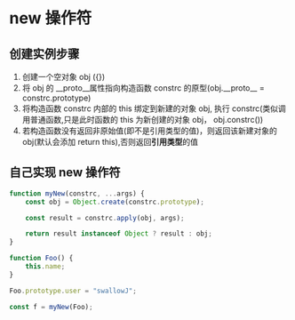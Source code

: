 # new 操作符

## 创建实例步骤

1. 创建一个空对象 obj ({})
2. 将 obj 的 \_\_proto\_\_属性指向构造函数 constrc 的原型(obj.\_\_proto\_\_ = constrc.prototype)
3. 将构造函数 constrc 内部的 this 绑定到新建的对象 obj, 执行 constrc(类似调用普通函数,只是此时函数的 this 为新创建的对象 obj， obj.constrc())
4. 若构造函数没有返回非原始值(即不是引用类型的值)，则返回该新建对象的 obj(默认会添加 return this),否则返回**引用类型**的值

## 自己实现 new 操作符

```js
function myNew(constrc, ...args) {
    const obj = Object.create(constrc.prototype);

    const result = constrc.apply(obj, args);

    return result instanceof Object ? result : obj;
}

function Foo() {
    this.name;
}

Foo.prototype.user = "swallowJ";

const f = myNew(Foo);
```
